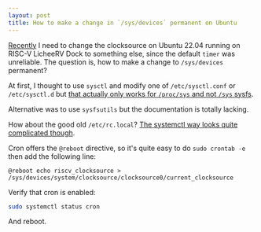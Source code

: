 ```yaml
---
layout: post
title: How to make a change in `/sys/devices` permanent on Ubuntu
---
```


[Recently](https://github.com/mvysny/renogy-klient/issues/2) I need to change
the clocksource on Ubuntu 22.04 running on RISC-V LicheeRV Dock to something else,
since the default `timer` was unreliable. The question is, how to make a change to
`/sys/devices` permanent?

At first, I thought to use `sysctl` and modify one of `/etc/sysctl.conf` or `/etc/sysctl.d`
but [that actually only works for `/proc/sys` and not `/sys` sysfs](https://unix.stackexchange.com/questions/652398/how-to-find-sysctl-conf-option-name-from-sys-devices-path).

Alternative was to use `sysfsutils` but the documentation is totally lacking.

How about the good old `/etc/rc.local`? [The systemctl way looks quite complicated though](https://www.linuxbabe.com/linux-server/how-to-enable-etcrc-local-with-systemd).

Cron offers the `@reboot` directive, so it's quite easy to do `sudo crontab -e` then add the following line:
```
@reboot echo riscv_clocksource > /sys/devices/system/clocksource/clocksource0/current_clocksource
```
Verify that cron is enabled:
```bash
sudo systemctl status cron
```
And reboot.
